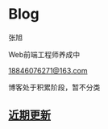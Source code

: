Blog
====

张旭

Web前端工程师养成中

18846076271@163.com

博客处于积累阶段，暂不分类

[近期更新](https://github.com/jasonshelby/Blog/issues)
--------------------------------------------------
